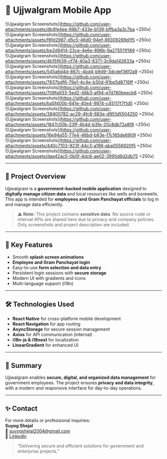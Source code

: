 # 🌟 Ujjwalgram Mobile App

![Ujjwalgram Screenshots](https://github.com/user-attachments/assets/db4fe4ee-69b7-433e-b139-bffba3a3c7ba =250x)  
![Ujjwalgram Screenshots](https://github.com/user-attachments/assets/f6fd2987-d5c5-46d0-94ef-89309289d1f5 =250x)  
![Ujjwalgram Screenshots](https://github.com/user-attachments/assets/be2d9414-23ce-4e6e-896b-9a275511f189 =250x)  
![Ujjwalgram Screenshots](https://github.com/user-attachments/assets/4b15f639-cf74-40a3-8371-3c9da142633a =250x)  
![Ujjwalgram Screenshots](https://github.com/user-attachments/assets/545a6d4d-867c-4bd4-b9d9-3dcdef36f2a9 =250x)  
![Ujjwalgram Screenshots](https://github.com/user-attachments/assets/7837bdf6-79e1-4c4e-b30d-91be5d8716ff =250x)  
![Ujjwalgram Screenshots](https://github.com/user-attachments/assets/709fa933-5ed2-48b3-af94-e7d780beecb8 =250x)  
![Ujjwalgram Screenshots](https://github.com/user-attachments/assets/ba5f400b-641e-40e4-9974-c45117f7f1d5 =250x)  
![Ujjwalgram Screenshots](https://github.com/user-attachments/assets/38400782-ac29-4fc8-883e-d951d5504250 =250x)  
![Ujjwalgram Screenshots](https://github.com/user-attachments/assets/1847c00b-23ff-4b4d-b3fe-20c8db72a8f8 =250x)  
![Ujjwalgram Screenshots](https://github.com/user-attachments/assets/16e94a55-77e4-46bd-b83e-f7c165de6909 =250x)  
![Ujjwalgram Screenshots](https://github.com/user-attachments/assets/440c7103-923f-44c3-a198-aba0556920f5 =250x)  
![Ujjwalgram Screenshots](https://github.com/user-attachments/assets/dae42ac5-0b0f-4dc6-ae02-3995d6d2db75 =250x)  



---

## 🔹 Project Overview
Ujjwalgram is a **government-backed mobile application** designed to **digitally manage citizen data** and local resources like wells and borewells.  
This app is intended for **employees and Gram Panchayat officials** to log in and manage data efficiently.  

> ⚠️ **Note:** This project contains **sensitive data**. No source code or internal APIs are shared here due to privacy and company policies. Only screenshots and project description are included.  

---

## 📌 Key Features
- Smooth **splash screen animations**  
- **Employee and Gram Panchayat login**  
- Easy-to-use **form selection and data entry**  
- Persistent login sessions with **secure storage**  
- Modern UI with gradients and icons  
- Multi-language support (i18n)  

---

## 🛠 Technologies Used
- **React Native** for cross-platform mobile development  
- **React Navigation** for app routing  
- **AsyncStorage** for secure session management  
- **Axios** for API communication (internal)  
- **i18n-js & i18next** for localization  
- **LinearGradient** for enhanced UI  

---

## 🚀 Summary
Ujjwalgram enables **secure, digital, and organized data management** for government employees. The project ensures **privacy and data integrity**, with a modern and responsive interface for day-to-day operations.  

---

## ✨ Contact
For more details or professional inquiries:  
**Suyog Shejal**  
📧 suyogshejal2004@gmail.com  
🔗 [LinkedIn](https://www.linkedin.com/in/suyog-shejal-8637a3316)  

> “Delivering secure and efficient solutions for government and enterprise projects.”
